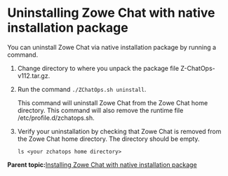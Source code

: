 # Uninstalling Zowe Chat with native installation package

You can uninstall Zowe Chat via native installation package by running a command.

1.  Change directory to where you unpack the package file Z-ChatOps-v112.tar.gz.

2.  Run the command `./ZChatOps.sh uninstall`.

    This command will uninstall Zowe Chat from the Zowe Chat home directory. This command will also remove the runtime file /etc/profile.d/zchatops.sh.

3.  Verify your uninstallation by checking that Zowe Chat is removed from the Zowe Chat home directory. The directory should be empty.

    ```
    ls <your zchatops home directory>
    ```


**Parent topic:**[Installing Zowe Chat with native installation package](chatops_install_native.md)

